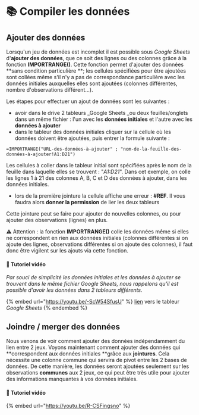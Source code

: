 # 📚 Compiler les données

## Ajouter des données

Lorsqu'un jeu de données est incomplet il est possible sous _Google Sheets_ d'**ajouter des données**, que ce soit des lignes ou des colonnes grâce à la fonction **IMPORTRANGE()**. Cette fonction permet d'ajouter des données \*\*sans condition particulière \*\*; les cellules spécifiées pour être ajoutées sont collées même s'il n'y a pas de correspondance particulière avec les données initiales auxquelles elles sont ajoutées (colonnes différentes, nombre d'observations différent...).

Les étapes pour effectuer un ajout de données sont les suivantes :

* avoir dans le drive 2 tableurs _Google Sheets _ou deux feuilles/onglets dans un même fichier : l'un avec les **données initiales** et l'autre avec les **données à ajouter**
* dans le tableur des données initiales cliquer sur la cellule où les données doivent être ajoutées, puis entrer la formule suivante :

```
=IMPORTRANGE("URL-des-données-à-ajouter" ; "nom-de-la-feuille-des-données-à-ajouter!A1:D21")
```

Les cellules à coller dans le tableur initial sont spécifiées après le nom de la feuille dans laquelle elles se trouvent : "_A1:D21_". Dans cet exemple, on colle les lignes 1 à 21 des colonnes A, B, C et D des données à ajouter, dans les données initiales.

* lors de la première jointure la cellule affiche une erreur : **#REF**. Il vous faudra alors **donner la permission** de lier les deux tableurs

Cette jointure peut se faire pour ajouter de nouvelles colonnes, ou pour ajouter des observations (lignes) en plus.&#x20;

⚠ Attention : la fonction **IMPORTRANGE()** colle les données même si elles ne correspondent en rien aux données initiales (colonnes différentes si on ajoute des lignes, observations différentes si on ajoute des colonnes), il faut donc être vigilent sur les ajouts via cette fonction.

#### 🎥 Tutoriel vidéo

_Par souci de simplicité les données initiales et les données à ajouter se trouvent dans le même fichier Google Sheets, nous rappelons qu'il est possible d'avoir les données dans 2 tableurs différents._

{% embed url="https://youtu.be/-ScW54SfusU" %}
[lien](https://docs.google.com/spreadsheets/d/1volqnvrh1pMcx-PToX-mNo9U\_khYJ57-vkxgXRbk7kE/edit#gid=0) vers le tableur _Google Sheets_
{% endembed %}

## Joindre / merger des données

Nous venons de voir comment ajouter des données indépendamment du lien entre 2 jeux. Voyons maintenant comment ajouter des données qui \*\*correspondent aux données initiales \*\*grâce aux **jointures**. Cela nécessite une colonne commune qui servira de pivot entre les 2 bases de données. De cette manière, les données seront ajoutées seulement sur les observations **communes** aux 2 jeux, ce qui peut être très utile pour ajouter des informations manquantes à vos données initiales.

#### 🎥 Tutoriel vidéo

{% embed url="https://youtu.be/R-CSFingsno" %}
